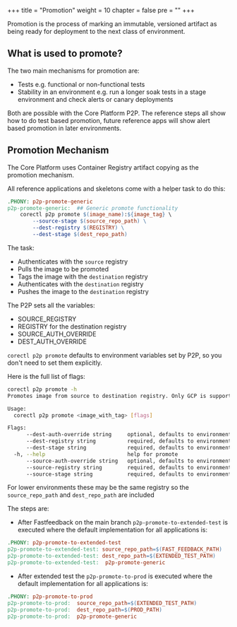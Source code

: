 +++
title = "Promotion"
weight = 10
chapter = false
pre = ""
+++

Promotion is the process of marking an immutable, versioned artifact as being ready for deployment to the next class of environment.

## What is used to promote?

The two main mechanisms for promotion are:

* Tests e.g. functional or non-functional tests
* Stability in an environment e.g. run a longer soak tests in a stage environment and check alerts or canary deployments

Both are possible with the Core Platform P2P. The reference steps all show how to do test based promotion, future reference
apps will show alert based promotion in later environments.

## Promotion Mechanism

The Core Platform uses Container Registry artifact copying as the promotion mechanism.

All reference applications and skeletons come with a helper task to do this:

```makefile
.PHONY: p2p-promote-generic
p2p-promote-generic:  ## Generic promote functionality
    corectl p2p promote $(image_name):${image_tag} \
        --source-stage $(source_repo_path) \
        --dest-registry $(REGISTRY) \
        --dest-stage $(dest_repo_path)
```

The task:

* Authenticates with the `source` registry
* Pulls the image to be promoted
* Tags the image with the `destination` registry
* Authenticates with the `destination` registry
* Pushes the image to the `destination` registry

The P2P sets all the variables:

* SOURCE_REGISTRY
* REGISTRY for the destination registry
* SOURCE_AUTH_OVERRIDE
* DEST_AUTH_OVERRIDE

`corectl p2p promote` defaults to environment variables set by P2P, so you don't need to set them explicitly.

Here is the full list of flags:

```bash
corectl p2p promote -h
Promotes image from source to destination registry. Only GCP is supported for now

Usage:
  corectl p2p promote <image_with_tag> [flags]

Flags:
      --dest-auth-override string     optional, defaults to environment variable: DEST_AUTH_OVERRIDE
      --dest-registry string          required, defaults to environment variable: DEST_REGISTRY
      --dest-stage string             required, defaults to environment variable: DEST_STAGE
  -h, --help                          help for promote
      --source-auth-override string   optional, defaults to environment variable: SOURCE_AUTH_OVERRIDE
      --source-registry string        required, defaults to environment variable: SOURCE_REGISTRY
      --source-stage string           required, defaults to environment variable: SOURCE_STAGE
```

For lower environments these may be the same registry so the `source_repo_path` and `dest_repo_path` are included

The steps are:

* After Fastfeedback on the main branch `p2p-promote-to-extended-test` is executed where the default implementation for all applications is:

```makefile
.PHONY: p2p-promote-to-extended-test
p2p-promote-to-extended-test: source_repo_path=$(FAST_FEEDBACK_PATH)
p2p-promote-to-extended-test: dest_repo_path=$(EXTENDED_TEST_PATH)
p2p-promote-to-extended-test:  p2p-promote-generic
```

* After extended test the `p2p-promote-to-prod` is executed where the default implementation for all applications is:

```makefile
.PHONY: p2p-promote-to-prod
p2p-promote-to-prod:  source_repo_path=$(EXTENDED_TEST_PATH)
p2p-promote-to-prod:  dest_repo_path=$(PROD_PATH)
p2p-promote-to-prod:  p2p-promote-generic
```
